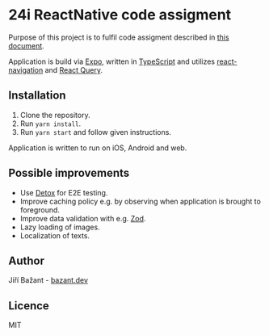 # 24i ReactNative code assigment

Purpose of this project is to fulfil code assigment described in [this document](./assets/code-assigment.pdf).

Application is build via [Expo](https://expo.dev/), written in [TypeScript](https://www.typescriptlang.org/) 
and utilizes [react-navigation](https://reactnavigation.org/) and [React Query](https://react-query-v3.tanstack.com/).

## Installation

1. Clone the repository.
2. Run `yarn install`.
3. Run `yarn start` and follow given instructions.

Application is written to run on iOS, Android and web.

## Possible improvements

- Use [Detox](https://github.com/wix/detox) for E2E testing.
- Improve caching policy e.g. by observing when application is brought to foreground. 
- Improve data validation with e.g. [Zod](https://github.com/colinhacks/zod).
- Lazy loading of images.
- Localization of texts.

## Author
Jiří Bažant - [bazant.dev](https://bazant.dev)

## Licence
MIT